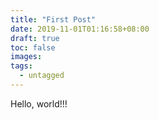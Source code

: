 ```yaml
---
title: "First Post"
date: 2019-11-01T01:16:58+08:00
draft: true
toc: false
images:
tags: 
  - untagged
---
```


Hello, world!!!
